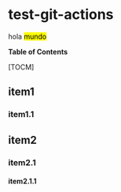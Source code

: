 # test-git-actions

hola <mark>mundo</mark>

**Table of Contents**

[TOCM]

## item1

### item1.1

## item2

### item2.1

#### item2.1.1
